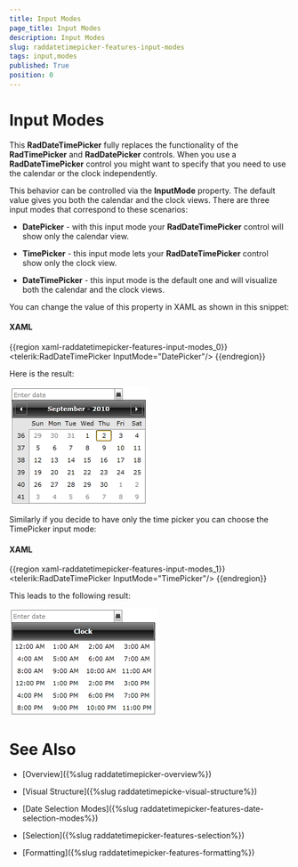```yaml
---
title: Input Modes
page_title: Input Modes
description: Input Modes
slug: raddatetimepicker-features-input-modes
tags: input,modes
published: True
position: 0
---
```


# Input Modes

This __RadDateTimePicker__ fully replaces the functionality of the __RadTimePicker__ and __RadDatePicker__ controls. When you use a __RadDateTimePicker__ control you might want to specify that you need to use the calendar or the clock independently. 

This behavior can be controlled via the __InputMode__ property. The default value gives you both the calendar and the clock views. There are three input modes that correspond to these scenarios:

* __DatePicker__ - with this input mode your __RadDateTimePicker__ control will show only the calendar view.

* __TimePicker__ - this input mode lets your __RadDateTimePicker__ control show only the clock view.

* __DateTimePicker__ - this input mode is the default one and will visualize both the calendar and the clock views.

You can change the value of this property in XAML as shown in this snippet:

#### __XAML__

{{region xaml-raddatetimepicker-features-input-modes_0}}
	<telerik:RadDateTimePicker InputMode="DatePicker"/>
{{endregion}}

Here is the result:

![](images/dateTimePicker_features___input_modes_010.png)

Similarly if you decide to have only the time picker you can choose the TimePicker input mode:

#### __XAML__

{{region xaml-raddatetimepicker-features-input-modes_1}}
	<telerik:RadDateTimePicker InputMode="TimePicker"/>
{{endregion}}

This leads to the following result:

![](images/dateTimePicker_features___input_modes_020.png)

# See Also

 * [Overview]({%slug raddatetimepicker-overview%})

 * [Visual Structure]({%slug raddatetimepicke-visual-structure%})

 * [Date Selection Modes]({%slug raddatetimepicker-features-date-selection-modes%})

 * [Selection]({%slug raddatetimepicker-features-selection%})

 * [Formatting]({%slug raddatetimepicker-features-formatting%})
